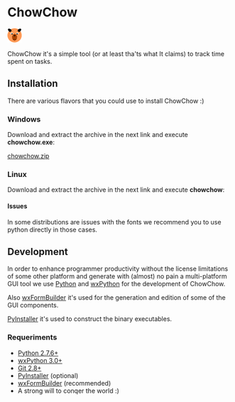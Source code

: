 # ChowChow #

![drawing.svg](icons/icon32.png)

ChowChow it's a simple tool (or at least tha'ts what It claims) to track time spent on tasks.

## Installation ##

There are various flavors that you could use to install ChowChow :)

### Windows ###

Download and extract the archive in the next link and execute **chowchow.exe**:

[chowchow.zip](http://www.example.org/)

### Linux ###

Download and extract the archive in the next link and execute **chowchow**:

#### Issues ####

In some distributions are issues with the fonts we recommend you to use python directly in those cases.

## Development ##

In order to enhance programmer productivity without the license limitations of some other platform and
generate with (almost) no pain a multi-platform GUI tool we use [Python](https://www.python.org/) and
[wxPython](http://www.wxpython.org/) for the development of ChowChow.

Also [wxFormBuilder](http://sourceforge.net/projects/wxformbuilder/) it's used for the generation and edition of some
of the GUI components.

[PyInstaller](http://www.pyinstaller.org/) it's used to construct the binary executables.

### Requeriments ###

- [Python 2.7.6+](https://www.python.org/)
- [wxPython 3.0+](http://www.wxpython.org/)
- [Git 2.8+](http://git-scm.com/)
- [PyInstaller](http://www.pyinstaller.org/) (optional)
- [wxFormBuilder](http://sourceforge.net/projects/wxformbuilder/) (recommended)
- A strong will to conqer the world :)

